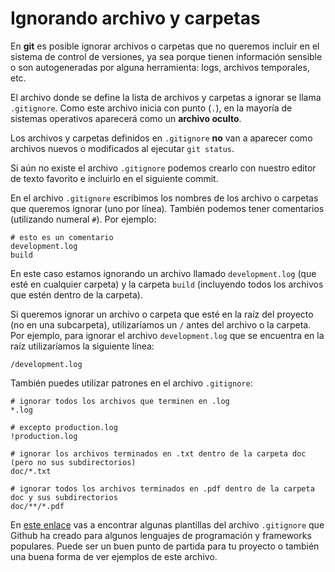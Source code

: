# Ignorando archivo y carpetas

En **git** es posible ignorar archivos o carpetas que no queremos incluir en el sistema de control de versiones, ya sea porque tienen información sensible o son autogeneradas por alguna herramienta: logs, archivos temporales, etc.

El archivo donde se define la lista de archivos y carpetas a ignorar se llama `.gitignore`. Como este archivo inicia con punto (`.`), en la mayoría de sistemas operativos aparecerá como un **archivo oculto**.

Los archivos y carpetas definidos en `.gitignore` **no** van a aparecer como archivos nuevos o modificados al ejecutar `git status`.

Si aún no existe el archivo `.gitignore` podemos crearlo con nuestro editor de texto favorito e incluirlo en el siguiente commit.

En el archivo `.gitignore` escribimos los nombres de los archivo o carpetas que queremos ignorar (uno por línea).  También podemos tener comentarios (utilizando numeral `#`). Por ejemplo:

```
# esto es un comentario
development.log
build
```

En este caso estamos ignorando un archivo llamado `development.log` (que esté en cualquier carpeta) y la carpeta `build` (incluyendo todos los archivos que estén dentro de la carpeta).

Si queremos ignorar un archivo o carpeta que esté en la raíz del proyecto (no en una subcarpeta), utilizaríamos un `/` antes del archivo o la carpeta. Por ejemplo, para ignorar el archivo `development.log` que se encuentra en la raíz utilizaríamos la siguiente línea:

```
/development.log
```

También puedes utilizar patrones en el archivo `.gitignore`:

```
# ignorar todos los archivos que terminen en .log
*.log

# excepto production.log
!production.log

# ignorar los archivos terminados en .txt dentro de la carpeta doc (pero no sus subdirectorios)
doc/*.txt

# ignorar todos los archivos terminados en .pdf dentro de la carpeta doc y sus subdirectorios
doc/**/*.pdf
```

En [este enlace](https://github.com/github/gitignore) vas a encontrar algunas plantillas del archivo `.gitignore` que Github ha creado para algunos lenguajes de programación y frameworks populares. Puede ser un buen punto de partida para tu proyecto o también una buena forma de ver ejemplos de este archivo.
